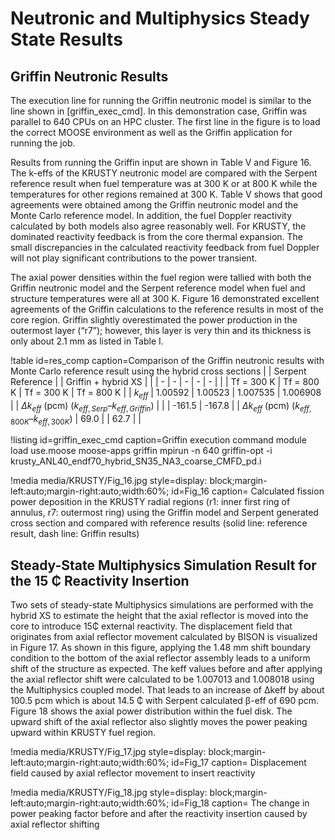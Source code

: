 # Neutronic and Multiphysics Steady State Results


## Griffin Neutronic Results

The execution line for running the Griffin neutronic model is similar to the line shown in [griffin_exec_cmd]. In this demonstration case, Griffin was parallel to 640 CPUs on an HPC cluster. The first line in the figure is to load the correct MOOSE environment as well as the Griffin application for running the job.

Results from running the Griffin input are shown in Table V and Figure 16. The k-effs of the KRUSTY neutronic model are compared with the Serpent reference result when fuel temperature was at 300 K or at 800 K while the temperatures for other regions remained at 300 K. Table V shows that good agreements were obtained among the Griffin neutronic model and the Monte Carlo reference model. In addition, the fuel Doppler reactivity calculated by both models also agree reasonably well. For KRUSTY, the dominated reactivity feedback is from the core thermal expansion. The small discrepancies in the calculated reactivity feedback from fuel Doppler will not play significant contributions to the power transient.

The axial power densities within the fuel region were tallied with both the Griffin neutronic model and the Serpent reference model when fuel and structure temperatures were all at 300 K. Figure 16 demonstrated excellent agreements of the Griffin calculations to the reference results in most of the core region. Griffin slightly overestimated the power production in the outermost layer (“r7”); however, this layer is very thin and its thickness is only about 2.1 mm as listed in Table I.

!table id=res_comp caption=Comparison of the Griffin neutronic results with Monte Carlo reference result using the hybrid cross sections
|                | Serpent Reference |                 | Griffin + hybrid XS |                 |
| - | - | - | - | - |
|                | Tf = 300 K        | Tf = 800 K      | Tf = 300 K           | Tf = 800 K      |
| $k_{eff}$          | 1.00592           | 1.00523         | 1.007535             | 1.006908        |
| $\Delta k_{eff}$ (pcm) ($k_{eff,Serp}$–$k_{eff,Griffin}$) |   |   | -161.5          | -167.8          |
| $\Delta k_{eff}$ (pcm) ($k_{eff,800K}$–$k_{eff,300K}$) | 69.0 |   | 62.7 |   |

!listing id=griffin_exec_cmd caption=Griffin execution command
module load use.moose moose-apps griffin
mpirun -n 640 griffin-opt -i krusty_ANL40_endf70_hybrid_SN35_NA3_coarse_CMFD_pd.i

!media media/KRUSTY/Fig_16.jpg
      style=display: block;margin-left:auto;margin-right:auto;width:60%;
      id=Fig_16
      caption= Calculated fission power deposition in the KRUSTY radial regions (r1: inner first ring of annulus, r7: outermost ring) using the Griffin model and Serpent generated cross section and compared with reference results (solid line: reference result, dash line: Griffin results)

## Steady-State Multiphysics Simulation Result for the 15 ₵ Reactivity Insertion

Two sets of steady-state Multiphysics simulations are performed with the hybrid XS to estimate the height that the axial reflector is moved into the core to introduce 15₵ external reactivity. The displacement field that originates from axial reflector movement calculated by BISON is visualized in Figure 17. As shown in this figure, applying the 1.48 mm shift boundary condition to the bottom of the axial reflector assembly leads to a uniform shift of the structure as expected. The keff values before and after applying the axial reflector shift were calculated to be 1.007013 and 1.008018 using the Multiphysics coupled model. That leads to an increase of Δkeff by about 100.5 pcm which is about 14.5 ₵ with Serpent calculated β-eff of 690 pcm. Figure 18 shows the axial power distribution within the fuel disk. The upward shift of the axial reflector also slightly moves the power peaking upward within KRUSTY fuel region.



!media media/KRUSTY/Fig_17.jpg
      style=display: block;margin-left:auto;margin-right:auto;width:60%;
      id=Fig_17
      caption= Displacement field caused by axial reflector movement to insert reactivity



!media media/KRUSTY/Fig_18.jpg
      style=display: block;margin-left:auto;margin-right:auto;width:60%;
      id=Fig_18
      caption= The change in power peaking factor before and after the reactivity insertion caused by axial reflector shifting
